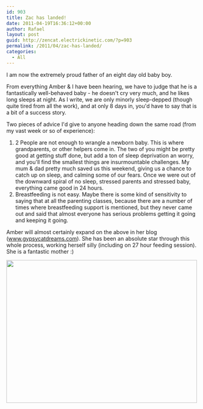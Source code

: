 ```yaml
---
id: 903
title: Zac has landed!
date: 2011-04-19T16:36:12+00:00
author: Rafael
layout: post
guid: http://zencat.electrickinetic.com/?p=903
permalink: /2011/04/zac-has-landed/
categories:
  - All
---
```

I am now the extremely proud father of an eight day old baby boy.

From everything Amber &amp; I have been hearing, we have to judge that he is a fantastically well-behaved baby - he doesn't cry very much, and he likes long sleeps at night. As I write, we are only minorly sleep-depped (though quite tired from all the work), and at only 8 days in, you'd have to say that is a bit of a success story.

Two pieces of advice I'd give to anyone heading down the same road (from my vast week or so of experience):
<ol>
	<li>2 People are not enough to wrangle a newborn baby. This is where grandparents, or other helpers come in. The two of you might be pretty good at getting stuff done, but add a ton of sleep deprivation an worry, and you'll find the smallest things are insurmountable challenges. My mum &amp; dad pretty much saved us this weekend, giving us a chance to catch up on sleep, and calming some of our fears. Once we were out of the downward spiral of no sleep, stressed parents and stressed baby, everything came good in 24 hours.</li>
	<li>Breastfeeding is not easy. Maybe there is some kind of sensitivity to saying that at all the parenting classes, because there are a number of times where breastfeeding support is mentioned, but they never came out and said that almost everyone has serious problems getting it going and keeping it going.</li>
</ol>
Amber will almost certainly expand on the above in her blog (<a title="Gypsycat Dreams" href="http://www.gypsycatdreams.com/">www.gypsycatdreams.com</a>). She has been an absolute star through this whole process, working herself silly (including on 27 hour feeding session). She is a fantastic mother :)

<a href="http://www.rafaelhart.com/2011/04/zac-has-landed/zac/" rel="attachment wp-att-904"><img class="aligncenter size-full wp-image-904" title="Zac!" src="http://www.rafaelhart.com/wp-content/uploads/2011/04/zac.jpg" alt="" width="500" height="375" /></a>